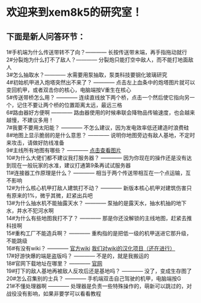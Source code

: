 # 欢迎来到xem8k5的研究室！  
## 下面是新人问答环节：
1#手机端为什么传送带转不了向？———— 长按传送带末端，再手指拖动就行  
2#分裂炮为什么打不了敌人？———— 分裂炮只能打空中敌人，而不能打地面敌人  
3#怎么抽取水？———— 水需要用泵抽取，泵类科技要钢化玻璃研究  
4#初始机甲进入炮塔突然出不来了？ ———— 点击左上血条中的炮塔图片就可以变回机甲，或者双击你的核心，电脑端按V重生在核心  
5#传送带桥怎么用？ ———— 连续直线放下两个桥，点击一个然后使它指向另一个，记住不要让两个桥的位置距离太远，最远三格  
6#路由器好方便啊 ———— 路由器使用的时候串联会降物品传输速度，也会越来越慢，不建议多用！  
7#我要不要用太阳能？ ———— 不怎么建议，因为发电效率低还建造时浪费硅  
8#地图上显示脆弱的是什么意思？ ———— 说明你地图旁边有敌人基地，不定时来攻击，请做好防线准备  
9#主线所有地图有哪些？ ———— [点击查看图片](https://cdn.retiehe.com/cached-6db502a03b0578ce9683ffdeddd94b0d/xem8k5mdt/%E4%B8%BB%E7%BA%BF%E5%9C%B0%E5%9B%BE.png)  
10#为什么大佬们都不建议我打服务器？ ———— 因为你现在的操作还是没有达到现在一般玩家的水准，建议打通第9条再试试服务器  
11#连接器工作原理是什么？ ———— 相当于两个传送带相互在一个点运输，互不影响  
12#为什么核心机甲打敌人建筑打不动？ ———— 新版本核心机甲对建筑伤害只有原来的1%，微乎其微，赶紧出兵吧  
13#为什么抽水机不能抽露天水？ ———— 泵抽的是露天水，抽水机抽的地下水，井水不犯河水啊  
14#为什么有些地图我打不了？ ———— 那是你还没解锁的主线地图，赶紧去推科技啊  
15#重构工厂不能造兵啊？ ———— 重构指的是把低一级的机甲送进它那升级，不能跳级  
16#有没有wiki？ ———— [官方wiki](https://mindustrygame.github.io/wiki/) [我们对wiki的汉化项目（还在进行）](https://mindustrycn.github.io/mindustrywiki/)  
17#好游快爆的端是盗版吗？ ———— 不是的，就是我搬运的  
18#官网下载地址在哪里？ ———— [官网](https://anuke.itch.io/mindustry)  
19#打下的敌人基地再被敌人反攻后还是基地吗？ ———— 没了，变成生存图了  
20#怎么召集别的士兵？ ———— 手机端双击自己驾驶的机甲，电脑端按G  
21#不懂处理器啊 ———— 处理器是负责一些特殊操作的，萌新可以跳过的，对战役没有影响，如果非要学可以看看教程  
